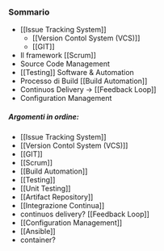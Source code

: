 ### Sommario
- [[Issue Tracking System]]
	- [[Version Contol System (VCS)]]
	- [[GIT]]
- Il framework [[Scrum]]
- Source Code Management
- [[Testing]] Software & Automation
- Processo di Build [[Build Automation]]
- Continuos Delivery -> [[Feedback Loop]]
- Configuration Management

##### Argomenti in ordine:
- [[Issue Tracking System]]
- [[Version Contol System (VCS)]]
- [[GIT]]
- [[Scrum]]
- [[Build Automation]]
- [[Testing]]
- [[Unit Testing]]
- [[Artifact Repository]]
- [[Integrazione Continua]]
- continuos delivery? [[Feedback Loop]]
- [[Configuration Management]]
- [[Ansible]]
- container?
